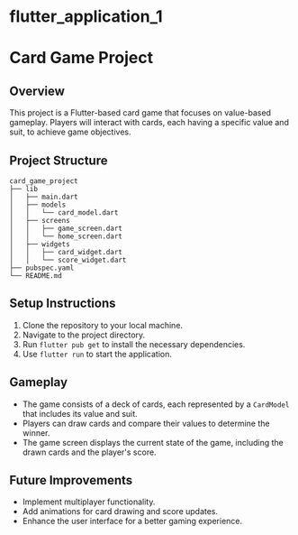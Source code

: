 # flutter_application_1

# Card Game Project

## Overview
This project is a Flutter-based card game that focuses on value-based gameplay. Players will interact with cards, each having a specific value and suit, to achieve game objectives.

## Project Structure
```
card_game_project
├── lib
│   ├── main.dart
│   ├── models
│   │   └── card_model.dart
│   ├── screens
│   │   ├── game_screen.dart
│   │   └── home_screen.dart
│   ├── widgets
│   │   ├── card_widget.dart
│   │   └── score_widget.dart
├── pubspec.yaml
└── README.md
```

## Setup Instructions
1. Clone the repository to your local machine.
2. Navigate to the project directory.
3. Run `flutter pub get` to install the necessary dependencies.
4. Use `flutter run` to start the application.

## Gameplay
- The game consists of a deck of cards, each represented by a `CardModel` that includes its value and suit.
- Players can draw cards and compare their values to determine the winner.
- The game screen displays the current state of the game, including the drawn cards and the player's score.

## Future Improvements
- Implement multiplayer functionality.
- Add animations for card drawing and score updates.
- Enhance the user interface for a better gaming experience.